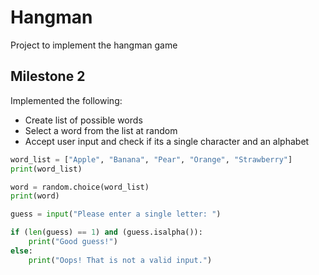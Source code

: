 # Hangman
Project to implement the hangman game

## Milestone 2
Implemented the following:
- Create list of possible words
- Select a word from the list at random
- Accept user input and check if its a single character and an alphabet

```python
word_list = ["Apple", "Banana", "Pear", "Orange", "Strawberry"]
print(word_list)

word = random.choice(word_list)
print(word)

guess = input("Please enter a single letter: ")

if (len(guess) == 1) and (guess.isalpha()):
    print("Good guess!")
else:
    print("Oops! That is not a valid input.")
```
